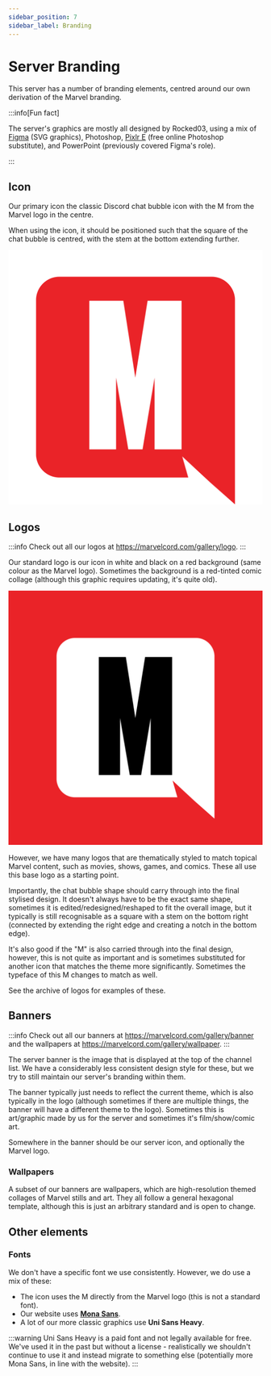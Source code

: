 ```yaml
---
sidebar_position: 7
sidebar_label: Branding
---
```


# Server Branding

This server has a number of branding elements, centred around our own derivation of the Marvel branding. 

:::info[Fun fact]

The server's graphics are mostly all designed by Rocked03, using a mix of [Figma](https://www.figma.com/) (SVG graphics), Photoshop, [Pixlr E](https://pixlr.com/editor/) (free online Photoshop substitute), and PowerPoint (previously covered Figma's role).

:::

## Icon

Our primary icon the classic Discord chat bubble icon with the M from the Marvel logo in the centre.

When using the icon, it should be positioned such that the square of the chat bubble is centred, with the stem at the bottom extending further. 

![Icon](<../../static/img/branding/Icon red filled square.svg>)

## Logos

:::info
Check out all our logos at https://marvelcord.com/gallery/logo.
:::

Our standard logo is our icon in white and black on a red background (same colour as the Marvel logo). Sometimes the background is a red-tinted comic collage (although this graphic requires updating, it's quite old).

![Main logo](<../../static/img/branding/Logo 2000x2000.svg>)

However, we have many logos that are thematically styled to match topical Marvel content, such as movies, shows, games, and comics. These all use this base logo as a starting point.

Importantly, the chat bubble shape should carry through into the final stylised design. It doesn't always have to be the exact same shape, sometimes it is edited/redesigned/reshaped to fit the overall image, but it typically is still recognisable as a square with a stem on the bottom right (connected by extending the right edge and creating a notch in the bottom edge).

It's also good if the "M" is also carried through into the final design, however, this is not quite as important and is sometimes substituted for another icon that matches the theme more significantly. Sometimes the typeface of this M changes to match as well.

See the archive of logos for examples of these.

## Banners

:::info
Check out all our banners at https://marvelcord.com/gallery/banner and the wallpapers at https://marvelcord.com/gallery/wallpaper.
:::

The server banner is the image that is displayed at the top of the channel list. We have a considerably less consistent design style for these, but we try to still maintain our server's branding within them.

The banner typically just needs to reflect the current theme, which is also typically in the logo (although sometimes if there are multiple things, the banner will have a different theme to the logo). Sometimes this is art/graphic made by us for the server and sometimes it's film/show/comic art.

Somewhere in the banner should be our server icon, and optionally the Marvel logo. 

### Wallpapers

A subset of our banners are wallpapers, which are high-resolution themed collages of Marvel stills and art. They all follow a general hexagonal template, although this is just an arbitrary standard and is open to change.

## Other elements

### Fonts

We don't have a specific font we use consistently. However, we do use a mix of these:
- The icon uses the M directly from the Marvel logo (this is not a standard font).
- Our website uses **[Mona Sans](https://fonts.google.com/specimen/Mona+Sans)**.
- A lot of our more classic graphics use **Uni Sans Heavy**.
 
:::warning
Uni Sans Heavy is a paid font and not legally available for free. We've used it in the past but without a license - realistically we shouldn't continue to use it and instead migrate to something else (potentially more Mona Sans, in line with the website).
:::

